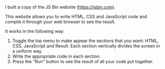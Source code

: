 I built a copy of the JS Bin website (https://jsbin.com).

This website allows you to write HTML, CSS and JavaScript code and compile it through your web browser to see the result.

It works in the following way:
1) Toggle the top menu to make appear the sections that you want: HTML, CSS, JavaScript and Result. 
Each section vertically divides the screen in a uniform way.
2) Write the appropriate code in each section.
3) Press the "Run" button to see the result of all your code put together.
